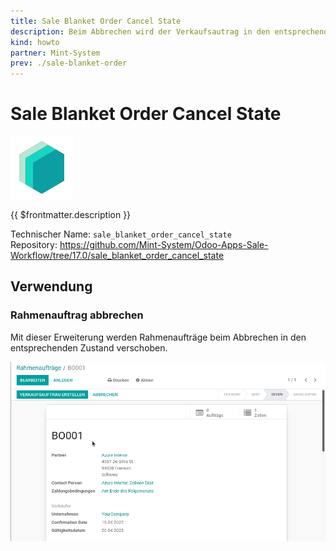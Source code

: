 ```yaml
---
title: Sale Blanket Order Cancel State
description: Beim Abbrechen wird der Verkaufsautrag in den entsprechendne Status versetzt.
kind: howto
partner: Mint-System
prev: ./sale-blanket-order
---
```


# Sale Blanket Order Cancel State

![icon_oms_box](attachments/icons_odoo_mint_system.png)

{{ $frontmatter.description }}

Technischer Name: `sale_blanket_order_cancel_state`\
Repository: <https://github.com/Mint-System/Odoo-Apps-Sale-Workflow/tree/17.0/sale_blanket_order_cancel_state>

## Verwendung

### Rahmenauftrag abbrechen

Mit dieser Erweiterung werden Rahmenaufträge beim Abbrechen in den entsprechenden Zustand verschoben.

![Sale Blanket Order Cancel State](attachments/Sale%20Blanket%20Order%20Cancel%20State.gif)
